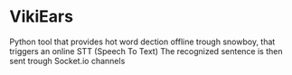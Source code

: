 # VikiEars

Python tool that provides hot word dection offline trough snowboy, that triggers an online STT (Speech To Text)
The recognized sentence is then sent trough Socket.io channels
